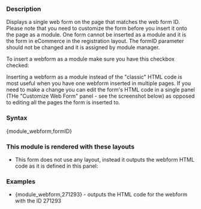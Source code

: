 <div class="description">
<h3 class="skiptoc">Description</h3>
<p>Displays a single web form on the page that matches the web form ID. Please note that you need to customize the form before you insert it onto the page as a module. One form cannot be inserted as a module and it is the form in eCommerce in the registration layout. The formID parameter should not be changed and it is assigned by module manager. </p>
<p>To insert a webform as a module make sure you have this checkbox checked: <img alt="" src="/kb_resources/screenshots/2013-04-01_1538.png" style="border: 0px;" /></p>
Inserting a webform as a module instead of the "classic" HTML code is most useful when you have one webform inserted in multiple pages. If you need to make a change you can edit the form's HTML code in a single panel (THe "Customize Web Form" panel - see the screenshot below) as opposed to editing all the pages the form is inserted to.
</div>
<div id="syntax">
<h3>Syntax</h3>
<p>{<span>module_webform,formID</span>}</p>
</div>
<div id="layouts">
<h3>This module is rendered with these layouts</h3>
<ul>
    <li>
    This form does not use any layout, instead it outputs the webform HTML code as it is defined in this panel:<img alt="" src="/kb_resources/screenshots/2013-04-01_1541.png" style="border: 0px;" /></li>
</ul>
</div>
<div id="Examples">
<h3>Examples</h3>
<ul>
    <li>{<span>module_webform,271293</span>} - outputs the HTML code for the webform with the ID 271293</li>
</ul>
</div>